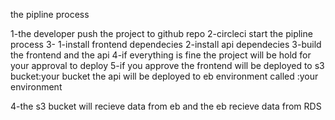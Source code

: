 the pipline process 

1-the developer push the project to github repo
2-circleci start the pipline process
3- 1-install frontend dependecies 
   2-install api dependecies
   3-build the frontend and the api
   4-if everything is fine the project will be hold for your approval to deploy
   5-if you approve the frontend will be deployed to s3 bucket:your bucket the api will be deployed to eb environment called :your environment

4-the s3 bucket will recieve data from eb and the eb recieve data from RDS    
